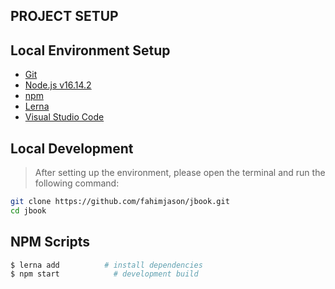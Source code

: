 ## PROJECT SETUP

## Local Environment Setup

- [Git](https://git-scm.com/)
- [Node.js v16.14.2](https://nodejs.org/en/)
- [npm](https://docs.npmjs.com/downloading-and-installing-node-js-and-npm)
- [Lerna](https://lerna.js.org)
- [Visual Studio Code](https://code.visualstudio.com/)

## Local Development

> After setting up the environment, please open the terminal and run the following command:

```bash
git clone https://github.com/fahimjason/jbook.git
cd jbook
```
## NPM Scripts

```bash
$ lerna add          # install dependencies
$ npm start            # development build
```

